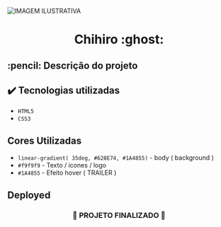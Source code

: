 ![ IMAGEM ILUSTRATIVA ](https://user-images.githubusercontent.com/79709843/188175471-33e54a23-9dbd-4740-b9dc-9e4273d85bb6.png)

<h1 align="center">
  Chihiro :ghost:
</h1>

<h2>
  :pencil: Descrição do projeto
</h2>


## ✔️ Tecnologias utilizadas
- ``HTML5``
- ``CSS3``

## Cores Utilizadas
- ``linear-gradient( 35deg, #628E74, #1A4855)`` - body ( background )
- ``#f9f9f9`` - Texto / icones / logo
- ``#1A4855`` - Efeito hover ( TRAILER )

## Deployed


 

<h3 align="center">
  
  :construction: PROJETO FINALIZADO :construction:
  
</h3>
